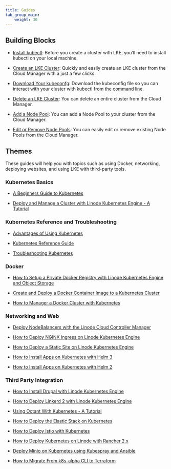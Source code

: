 ```yaml
---
title: Guides
tab_group_main:
    weight: 30
---
```


## Building Blocks

- [Install kubectl](/docs/products/compute/kubernetes/guides/install-kubectl): Before you create a cluster with LKE, you’ll need to install kubectl on your local machine.

- [Create an LKE Cluster](/docs/products/compute/kubernetes/guides/create-lke-cluster): Quickly and easily create an LKE cluster from the Cloud Manager with a just a few clicks.

- [Download Your kubeconfg](/docs/products/compute/kubernetes/guides/download-kubeconfig): Download the kubeconfig file so you can interact with your cluster with kubectl from the command line.

- [Delete an LKE Cluster](/docs/products/compute/kubernetes/guides/delete-cluster): You can delete an entire cluster from the Cloud Manager.

- [Add a Node Pool](/docs/products/compute/kubernetes/guides/add-node-pool): You can add a Node Pool to your cluster from the Cloud Manager.

- [Edit or Remove Node Pools](/docs/products/compute/kubernetes/guides/edit-remove-node-pools): You can easily edit or remove existing Node Pools from the Cloud Manager.

## Themes

These guides will help you with topics such as using Docker, networking, deploying websites, and using LKE with third-party tools.

### Kubernetes Basics

- [A Beginners Guide to Kubernetes](/docs/kubernetes/beginners-guide-to-kubernetes/)

- [Deploy and Manage a Cluster with Linode Kubernetes Engine - A Tutorial](/docs/kubernetes/deploy-and-manage-a-cluster-with-linode-kubernetes-engine-a-tutorial/)

### Kubernetes Reference and Troubleshooting

- [Advantages of Using Kubernetes](/docs/kubernetes/kubernetes-use-cases/)

- [Kubernetes Reference Guide](/docs/kubernetes/kubernetes-reference/)

- [Troubleshooting Kubernetes](/docs/kubernetes/troubleshooting-kubernetes/)

### Docker

- [How to Setup a Private Docker Registry with Linode Kubernetes Engine and Object Storage](/docs/kubernetes/how-to-setup-a-private-docker-registry-with-lke-and-object-storage/)

- [Create and Deploy a Docker Container Image to a Kubernetes Cluster](/docs/kubernetes/deploy-container-image-to-kubernetes/)

- [How to Manager a Docker Cluster with Kubernetes](/docs/kubernetes/manage-a-docker-cluster-with-kubernetes/)

### Networking and Web

- [Deploy NodeBalancers with the Linode Cloud Controller Manager](/docs/kubernetes/deploy-nodebalancers-with-linode-ccm/)

- [How to Deploy NGINX Ingress on Linode Kubernetes Engine](/docs/kubernetes/how-to-deploy-nginx-ingress-on-linode-kubernetes-engine/)

- [How to Deploy a Static Site on Linode Kubernetes Engine](/docs/kubernetes/how-to-deploy-a-static-site-on-linode-kubernetes-engine/)

- [How to Install Apps on Kubernetes with Helm 3](/docs/kubernetes/how-to-install-apps-on-kubernetes-with-helm-3/)

- [How to Install Apps on Kubernetes with Helm 2](/docs/kubernetes/how-to-install-apps-on-kubernetes-with-helm-2/)

### Third Party Integration

- [How to Install Drupal with Linode Kubernetes Engine](/docs/kubernetes/how-to-install-drupal-with-linode-kubernetes-engine/)

- [How to Deploy Linkerd 2 with Linode Kubernetes Engine](/docs/kubernetes/how-to-deploy-linkerd-with-linode-kubernetes-engine/)

- [Using Octant With Kubernetes - A Tutorial](/docs/kubernetes/using-octant-with-kubernetes-a-tutorial/)

- [How to Deploy the Elastic Stack on Kubernetes](/docs/kubernetes/how-to-deploy-the-elastic-stack-on-kubernetes/)

- [How to Deploy Istio with Kubernetes](/docs/kubernetes/how-to-deploy-istio-with-kubernetes/)

- [How to Deploy Kubernetes on Linode with Rancher 2.x](/docs/kubernetes/how-to-deploy-kubernetes-on-linode-with-rancher-2-x/)

- [Deploy Minio on Kubernetes using Kubespray and Ansible](/docs/kubernetes/deploy-minio-on-kubernetes-using-kubespray-and-ansible/)

- [How to Migrate From k8s-alpha CLI to Terraform](/docs/kubernetes/how-to-migrate-from-k8s-alpha-to-terraform/)
